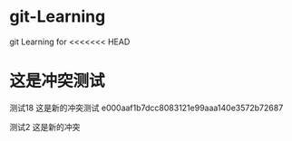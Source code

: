 # git-Learning
git Learning for
<<<<<<< HEAD

这是冲突测试
=======
测试18
这是新的冲突测试 e000aaf1b7dcc8083121e99aaa140e3572b72687

测试2
这是新的冲突

